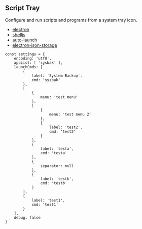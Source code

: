 ##  Script Tray

Configure and run scripts and programs from a system tray icon.

- [electron](https://www.npmjs.com/package/electron)
- [shelljs](https://www.npmjs.com/package/shelljs)
- [auto-launch](https://www.npmjs.com/package/auto-launch)
- [electron-json-storage](https://www.npmjs.com/package/electron-json-storage)

```
const settings = {
	encoding: 'utf8',
	appList: [ 'sysbak' ],
	launchCmds: [
		{
			label: 'System Backup',
			cmd: 'sysbak'
		},
		[
			{
				menu: 'test menu'
			},
			[
				{
					menu: 'test menu 2'
				},
				{
					label: 'test2',
					cmd: 'test2'
				}
			],
			{
				label: 'testa',
				cmd: 'testa'
			},
			{
				separator: null
			},
			{
				label: 'testb',
				cmd: 'testb'
			}
		],
		{
			label: 'test1',
			cmd: 'test1'
		}
	],
	debug: false
}
```
